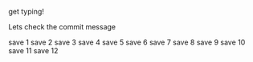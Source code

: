get typing!

Lets check the commit message

save 1
save 2
save 3
save 4
save 5
save 6
save 7
save 8
save 9
save 10
save 11
save 12
<!--stackedit_data:
eyJoaXN0b3J5IjpbMTE1MTg5NjA1NF19
-->